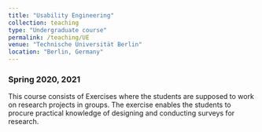 ```yaml
---
title: "Usability Engineering"
collection: teaching
type: "Undergraduate course"
permalink: /teaching/UE
venue: "Technische Universität Berlin"
location: "Berlin, Germany"
---
```




### Spring 2020, 2021

This course consists of Exercises where the students are supposed to work on research projects in groups. The exercise enables the students to procure practical knowledge of designing and conducting surveys for research.
